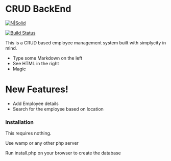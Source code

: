 # CRUD BackEnd

[![N|Solid](https://raygun.com/upload/languages/php/php.svg)](https://www.taniarascia.com/create-a-simple-database-app-connecting-to-mysql-with-php/)

[![Build Status](https://travis-ci.org/joemccann/dillinger.svg?branch=master)]()

This is a CRUD based employee management system built with simplycity in mind.

  - Type some Markdown on the left
  - See HTML in the right
  - Magic

# New Features!

  - Add Employee details
  - Search for the employee based on location



### Installation

This requires nothing.

Use wamp or any other php server

Run install.php on your browser to create the database
